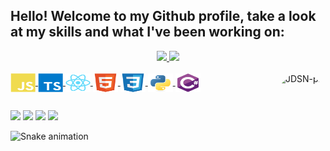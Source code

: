 ## Hello! Welcome to my Github profile, take a look at my skills and what I've been working on:
<div align="center">
  <a href="https://github.com/joaodavisn">
  <img height="180em" src="https://github-readme-stats.vercel.app/api?username=joaodavisn&show_icons=true&theme=radical&include_all_commits=true&count_private=true&bg_color=151617&border_color=3d4145&title_color=00f2ff&text_color=59f7ff&icon_color=00d9ff"/>
  <img height="180em" src="https://github-readme-stats.vercel.app/api/top-langs/?username=joaodavisn&layout=compact&langs_count=7&theme=radical&bg_color=151617&border_color=3d4145&title_color=00f2ff&text_color=59f7ff&icon_color=00d9ff"/>
</div>
<div style="display: inline_block"><br>
  <img align="center" alt="JDSN-Js" height="30" width="40" src="https://raw.githubusercontent.com/devicons/devicon/master/icons/javascript/javascript-plain.svg">
  <img align="center" alt="JDSN-Ts" height="30" width="40" src="https://raw.githubusercontent.com/devicons/devicon/master/icons/typescript/typescript-plain.svg">
  <img align="center" alt="JDSN-React" height="30" width="40" src="https://raw.githubusercontent.com/devicons/devicon/master/icons/react/react-original.svg">
  <img align="center" alt="JDSN-HTML" height="30" width="40" src="https://raw.githubusercontent.com/devicons/devicon/master/icons/html5/html5-original.svg">
  <img align="center" alt="JDSN-CSS" height="30" width="40" src="https://raw.githubusercontent.com/devicons/devicon/master/icons/css3/css3-original.svg">
  <img align="center" alt="JDSN-Python" height="30" width="40" src="https://raw.githubusercontent.com/devicons/devicon/master/icons/python/python-original.svg">
  <img align="center" alt="JDSN-Csharp" height="30" width="40" src="https://raw.githubusercontent.com/devicons/devicon/master/icons/csharp/csharp-original.svg">
  <img align="right" alt="JDSN-pic" height="150" style="border-radius:100px;" src="https://pbs.twimg.com/profile_images/1557383924401176576/_qdjfAGj_400x400.jpg">
</div>
  
  ##
 
<div> 
  <a href="https://instagram.com/joaodavisn" target="_blank"><img src="https://img.shields.io/badge/-Instagram-a34e60?style=for-the-badge&logo=instagram&logoColor=white" target="_blank"></a>
 	<a href="https://www.twitter.com/joaodavisn" target="_blank"><img src="https://img.shields.io/badge/Twitter-4e8aa3?style=for-the-badge&logo=twitter&logoColor=white" target="_blank"></a>
  <a href = "mailto:joaodavisn+githubMail@gmail.com"><img src="https://img.shields.io/badge/-Gmail-b84646?style=for-the-badge&logo=gmail&logoColor=white" target="_blank"></a>
  <a href="https://www.linkedin.com/in/joaodavi/" target="_blank"><img src="https://img.shields.io/badge/-LinkedIn-4675b8?style=for-the-badge&logo=linkedin&logoColor=white" target="_blank"></a> 
 
  ![Snake animation](https://github.com/joaodavisn/rafaballerini/blob/output/github-contribution-grid-snake.svg)
 
</div>
